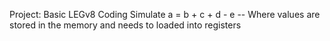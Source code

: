 Project: Basic LEGv8 Coding
Simulate a = b + c + d - e -- Where values are stored in the memory and needs to loaded into registers
